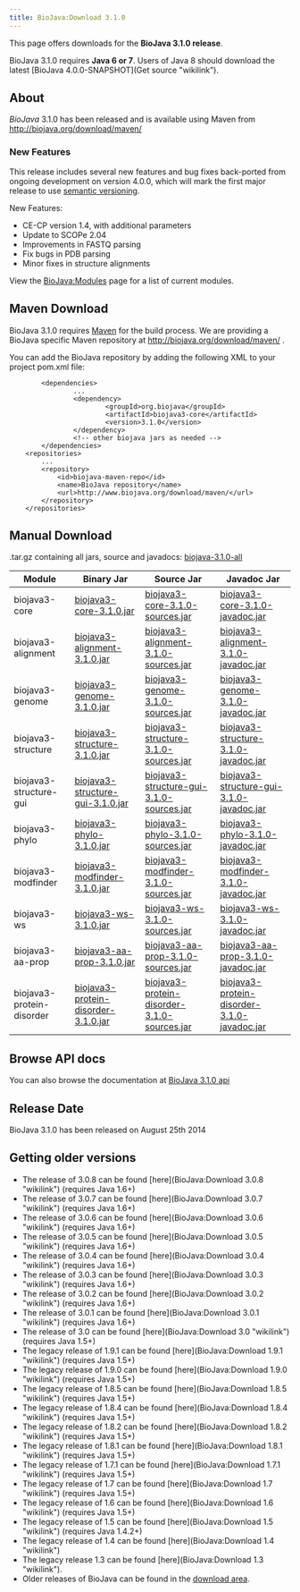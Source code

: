 ```yaml
---
title: BioJava:Download 3.1.0
---
```


This page offers downloads for the <b>BioJava 3.1.0 release</b>.

BioJava 3.1.0 requires <b>Java 6 or 7</b>. Users of Java 8 should
download the latest [BioJava 4.0.0-SNAPSHOT](Get source "wikilink").

About
-----

*BioJava* 3.1.0 has been released and is available using Maven from
[<http://biojava.org/download/maven/>](http://biojava.org/download/maven/)

### New Features

This release includes several new features and bug fixes back-ported
from ongoing development on version 4.0.0, which will mark the first
major release to use [semantic versioning](http://semver.org/).

New Features:

-   CE-CP version 1.4, with additional parameters
-   Update to SCOPe 2.04
-   Improvements in FASTQ parsing
-   Fix bugs in PDB parsing
-   Minor fixes in structure alignments

View the <BioJava:Modules> page for a list of current modules.

Maven Download
--------------

BioJava 3.1.0 requires [Maven](http://maven.apache.org/) for the build
process. We are providing a BioJava specific Maven repository at
<http://biojava.org/download/maven/> .

You can add the BioJava repository by adding the following XML to your
project pom.xml file:

            <dependencies>
                    ...
                    <dependency>
                            <groupId>org.biojava</groupId>
                            <artifactId>biojava3-core</artifactId>
                            <version>3.1.0</version>
                    </dependency>
                    <!-- other biojava jars as needed -->
            </dependencies>
        <repositories>
            ...
            <repository>
                <id>biojava-maven-repo</id>
                <name>BioJava repository</name>
                <url>http://www.biojava.org/download/maven/</url>           
            </repository>
        </repositories>

Manual Download
---------------

.tar.gz containing all jars, source and javadocs:
[biojava-3.1.0-all](http://biojava.org/download/bj3.1.0/biojava-3.1.0-all.tar.gz)

| Module                    | Binary Jar                                                                                                                                               | Source Jar                                                                                                                                                               | Javadoc Jar                                                                                                                                                              |
|---------------------------|----------------------------------------------------------------------------------------------------------------------------------------------------------|--------------------------------------------------------------------------------------------------------------------------------------------------------------------------|--------------------------------------------------------------------------------------------------------------------------------------------------------------------------|
| biojava3-core             | [biojava3-core-3.1.0.jar](http://biojava.org/download/maven/org/biojava/biojava3-core/3.1.0/biojava3-core-3.1.0.jar)                                     | [biojava3-core-3.1.0-sources.jar](http://biojava.org/download/maven/org/biojava/biojava3-core/3.1.0/biojava3-core-3.1.0-sources.jar)                                     | [biojava3-core-3.1.0-javadoc.jar](http://biojava.org/download/maven/org/biojava/biojava3-core/3.1.0/biojava3-core-3.1.0-javadoc.jar)                                     |
| biojava3-alignment        | [biojava3-alignment-3.1.0.jar](http://biojava.org/download/maven/org/biojava/biojava3-alignment/3.1.0/biojava3-alignment-3.1.0.jar)                      | [biojava3-alignment-3.1.0-sources.jar](http://biojava.org/download/maven/org/biojava/biojava3-alignment/3.1.0/biojava3-alignment-3.1.0-sources.jar)                      | [biojava3-alignment-3.1.0-javadoc.jar](http://biojava.org/download/maven/org/biojava/biojava3-alignment/3.1.0/biojava3-alignment-3.1.0-javadoc.jar)                      |
| biojava3-genome           | [biojava3-genome-3.1.0.jar](http://biojava.org/download/maven/org/biojava/biojava3-genome/3.1.0/biojava3-genome-3.1.0.jar)                               | [biojava3-genome-3.1.0-sources.jar](http://biojava.org/download/maven/org/biojava/biojava3-genome/3.1.0/biojava3-genome-3.1.0-sources.jar)                               | [biojava3-genome-3.1.0-javadoc.jar](http://biojava.org/download/maven/org/biojava/biojava3-genome/3.1.0/biojava3-genome-3.1.0-javadoc.jar)                               |
| biojava3-structure        | [biojava3-structure-3.1.0.jar](http://biojava.org/download/maven/org/biojava/biojava3-structure/3.1.0/biojava3-structure-3.1.0.jar)                      | [biojava3-structure-3.1.0-sources.jar](http://biojava.org/download/maven/org/biojava/biojava3-structure/3.1.0/biojava3-structure-3.1.0-sources.jar)                      | [biojava3-structure-3.1.0-javadoc.jar](http://biojava.org/download/maven/org/biojava/biojava3-structure/3.1.0/biojava3-structure-3.1.0-javadoc.jar)                      |
| biojava3-structure-gui    | [biojava3-structure-gui-3.1.0.jar](http://biojava.org/download/maven/org/biojava/biojava3-structure-gui/3.1.0/biojava3-structure-gui-3.1.0.jar)          | [biojava3-structure-gui-3.1.0-sources.jar](http://biojava.org/download/maven/org/biojava/biojava3-structure-gui/3.1.0/biojava3-structure-gui-3.1.0-sources.jar)          | [biojava3-structure-gui-3.1.0-javadoc.jar](http://biojava.org/download/maven/org/biojava/biojava3-structure-gui/3.1.0/biojava3-structure-gui-3.1.0-javadoc.jar)          |
| biojava3-phylo            | [biojava3-phylo-3.1.0.jar](http://biojava.org/download/maven/org/biojava/biojava3-phylo/3.1.0/biojava3-phylo-3.1.0.jar)                                  | [biojava3-phylo-3.1.0-sources.jar](http://biojava.org/download/maven/org/biojava/biojava3-phylo/3.1.0/biojava3-phylo-3.1.0-sources.jar)                                  | [biojava3-phylo-3.1.0-javadoc.jar](http://biojava.org/download/maven/org/biojava/biojava3-phylo/3.1.0/biojava3-phylo-3.1.0-javadoc.jar)                                  |
| biojava3-modfinder        | [biojava3-modfinder-3.1.0.jar](http://biojava.org/download/maven/org/biojava/biojava3-modfinder/3.1.0/biojava3-modfinder-3.1.0.jar)                      | [biojava3-modfinder-3.1.0-sources.jar](http://biojava.org/download/maven/org/biojava/biojava3-modfinder/3.1.0/biojava3-modfinder-3.1.0-sources.jar)                      | [biojava3-modfinder-3.1.0-javadoc.jar](http://biojava.org/download/maven/org/biojava/biojava3-modfinder/3.1.0/biojava3-modfinder-3.1.0-javadoc.jar)                      |
| biojava3-ws               | [biojava3-ws-3.1.0.jar](http://biojava.org/download/maven/org/biojava/biojava3-ws/3.1.0/biojava3-ws-3.1.0.jar)                                           | [biojava3-ws-3.1.0-sources.jar](http://biojava.org/download/maven/org/biojava/biojava3-ws/3.1.0/biojava3-ws-3.1.0-sources.jar)                                           | [biojava3-ws-3.1.0-javadoc.jar](http://biojava.org/download/maven/org/biojava/biojava3-ws/3.1.0/biojava3-ws-3.1.0-javadoc.jar)                                           |
| biojava3-aa-prop          | [biojava3-aa-prop-3.1.0.jar](http://biojava.org/download/maven/org/biojava/biojava3-aa-prop/3.1.0/biojava3-aa-prop-3.1.0.jar)                            | [biojava3-aa-prop-3.1.0-sources.jar](http://biojava.org/download/maven/org/biojava/biojava3-aa-prop/3.1.0/biojava3-aa-prop-3.1.0-sources.jar)                            | [biojava3-aa-prop-3.1.0-javadoc.jar](http://biojava.org/download/maven/org/biojava/biojava3-aa-prop/3.1.0/biojava3-aa-prop-3.1.0-javadoc.jar)                            |
| biojava3-protein-disorder | [biojava3-protein-disorder-3.1.0.jar](http://biojava.org/download/maven/org/biojava/biojava3-protein-disorder/3.1.0/biojava3-protein-disorder-3.1.0.jar) | [biojava3-protein-disorder-3.1.0-sources.jar](http://biojava.org/download/maven/org/biojava/biojava3-protein-disorder/3.1.0/biojava3-protein-disorder-3.1.0-sources.jar) | [biojava3-protein-disorder-3.1.0-javadoc.jar](http://biojava.org/download/maven/org/biojava/biojava3-protein-disorder/3.1.0/biojava3-protein-disorder-3.1.0-javadoc.jar) |

Browse API docs
---------------

You can also browse the documentation at [BioJava 3.1.0
api](http://www.biojava.org/docs/api3.1.0/)

Release Date
------------

BioJava 3.1.0 has been released on August 25th 2014

Getting older versions
----------------------

-   The release of 3.0.8 can be found
    [here](BioJava:Download 3.0.8 "wikilink") (requires Java 1.6+)
-   The release of 3.0.7 can be found
    [here](BioJava:Download 3.0.7 "wikilink") (requires Java 1.6+)
-   The release of 3.0.6 can be found
    [here](BioJava:Download 3.0.6 "wikilink") (requires Java 1.6+)
-   The release of 3.0.5 can be found
    [here](BioJava:Download 3.0.5 "wikilink") (requires Java 1.6+)
-   The release of 3.0.4 can be found
    [here](BioJava:Download 3.0.4 "wikilink") (requires Java 1.6+)
-   The release of 3.0.3 can be found
    [here](BioJava:Download 3.0.3 "wikilink") (requires Java 1.6+)
-   The release of 3.0.2 can be found
    [here](BioJava:Download 3.0.2 "wikilink") (requires Java 1.6+)
-   The release of 3.0.1 can be found
    [here](BioJava:Download 3.0.1 "wikilink") (requires Java 1.6+)
-   The release of 3.0 can be found
    [here](BioJava:Download 3.0 "wikilink") (requires Java 1.5+)
-   The legacy release of 1.9.1 can be found
    [here](BioJava:Download 1.9.1 "wikilink") (requires Java 1.5+)
-   The legacy release of 1.9.0 can be found
    [here](BioJava:Download 1.9.0 "wikilink") (requires Java 1.5+)
-   The legacy release of 1.8.5 can be found
    [here](BioJava:Download 1.8.5 "wikilink") (requires Java 1.5+)
-   The legacy release of 1.8.4 can be found
    [here](BioJava:Download 1.8.4 "wikilink") (requires Java 1.5+)
-   The legacy release of 1.8.2 can be found
    [here](BioJava:Download 1.8.2 "wikilink") (requires Java 1.5+)
-   The legacy release of 1.8.1 can be found
    [here](BioJava:Download 1.8.1 "wikilink") (requires Java 1.5+)
-   The legacy release of 1.7.1 can be found
    [here](BioJava:Download 1.7.1 "wikilink") (requires Java 1.5+)
-   The legacy release of 1.7 can be found
    [here](BioJava:Download 1.7 "wikilink") (requires Java 1.5+)
-   The legacy release of 1.6 can be found
    [here](BioJava:Download 1.6 "wikilink") (requires Java 1.5+)
-   The legacy release of 1.5 can be found
    [here](BioJava:Download 1.5 "wikilink") (requires Java 1.4.2+)
-   The legacy release of 1.4 can be found
    [here](BioJava:Download 1.4 "wikilink")
-   The legacy release 1.3 can be found
    [here](BioJava:Download 1.3 "wikilink").
-   Older releases of BioJava can be found in the [download
    area](http://www.biojava.org/download/).

